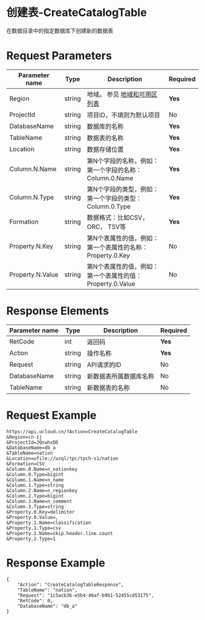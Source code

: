 # 创建表-CreateCatalogTable

在数据目录中的指定数据库下创建新的数据表

# Request Parameters
|Parameter name|Type|Description|Required|
|---|---|---|---|
|Region|string|地域。 参见 [地域和可用区列表](../summary/regionlist.html)|**Yes**|
|ProjectId|string|项目ID，不填则为默认项目|No|
|DatabaseName|string|数据库的名称|**Yes**|
|TableName|string|数据表的名称|**Yes**|
|Location|string|数据存储位置|**Yes**|
|Column.N.Name|string|第N个字段的名称，例如：第一个字段的名称：Column.0.Name|**Yes**|
|Column.N.Type|string|第N个字段的类型，例如：第一个字段的类型：Column.0.Type|**Yes**|
|Formation|string|数据格式：比如CSV，ORC， TSV等|**Yes**|
|Property.N.Key|string|第N个表属性的值，例如：第一个表属性的名称：Property.0.Key|No|
|Property.N.Value|string|第N个表属性的值，例如：第一个表属性的值：Property.0.Value|No|

# Response Elements
|Parameter name|Type|Description|Required|
|---|---|---|---|
|RetCode|int|返回码|**Yes**|
|Action|string|操作名称|**Yes**|
|Request|string|API请求的ID|No|
|DatabaseName|string|新数据表所属数据库名称|No|
|TableName|string|新数据表的名称|No|

# Request Example
```
https://api.ucloud.cn/?Action=CreateCatalogTable
&Region=cn-zj
&ProjectId=JQswhxDD
&DatabaseName=db_a
&TableName=nation
&Location=ufile://usql/tpc/tpch-s1/nation
&Formation=CSV
&Column.0.Name=n_nationkey
&Column.0.Type=bigint
&Column.1.Name=n_name
&Column.1.Type=string
&Column.2.Name=n_regionkey
&Column.2.Type=bigint
&Column.3.Name=n_comment
&Column.3.Type=string
&Property.0.Key=delimiter
&Property.0.Value=,
&Property.1.Name=classification
&Property.1.Type=csv
&Property.2.Name=skip.header.line.count
&Property.2.Type=1
```

# Response Example
```
{
    "Action": "CreateCatalogTableResponse", 
    "TableName": "nation", 
    "Request": "1c5acb36-e5b4-46af-b9b1-52455cd53175", 
    "RetCode": 0, 
    "DatabaseName": "db_a"
}
```


